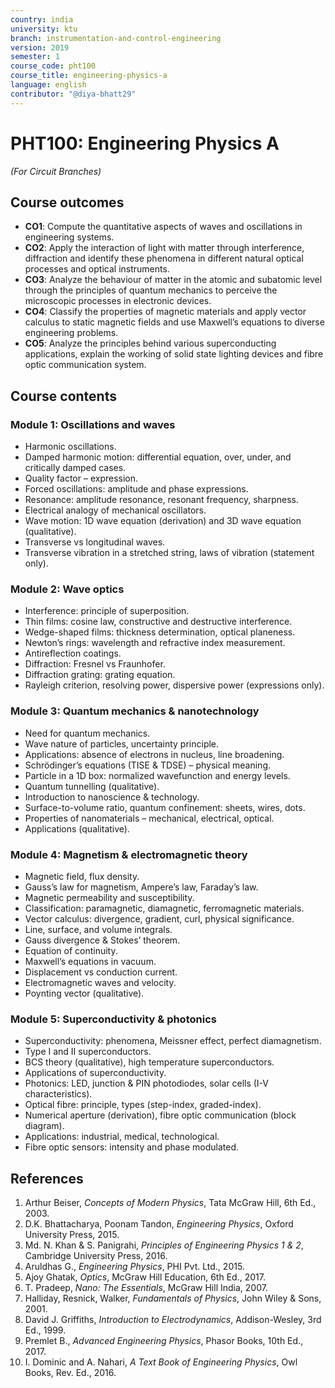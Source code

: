 ```yaml
---
country: india
university: ktu
branch: instrumentation-and-control-engineering
version: 2019
semester: 1
course_code: pht100
course_title: engineering-physics-a
language: english
contributor: "@diya-bhatt29"
---
```


# PHT100: Engineering Physics A  
*(For Circuit Branches)*

## Course outcomes  

- **CO1**: Compute the quantitative aspects of waves and oscillations in engineering systems.  
- **CO2**: Apply the interaction of light with matter through interference, diffraction and identify these phenomena in different natural optical processes and optical instruments.  
- **CO3**: Analyze the behaviour of matter in the atomic and subatomic level through the principles of quantum mechanics to perceive the microscopic processes in electronic devices.  
- **CO4**: Classify the properties of magnetic materials and apply vector calculus to static magnetic fields and use Maxwell’s equations to diverse engineering problems.  
- **CO5**: Analyze the principles behind various superconducting applications, explain the working of solid state lighting devices and fibre optic communication system.  

## Course contents  

### Module 1: Oscillations and waves  
- Harmonic oscillations.  
- Damped harmonic motion: differential equation, over, under, and critically damped cases.  
- Quality factor – expression.  
- Forced oscillations: amplitude and phase expressions.  
- Resonance: amplitude resonance, resonant frequency, sharpness.  
- Electrical analogy of mechanical oscillators.  
- Wave motion: 1D wave equation (derivation) and 3D wave equation (qualitative).  
- Transverse vs longitudinal waves.  
- Transverse vibration in a stretched string, laws of vibration (statement only).  

### Module 2: Wave optics  
- Interference: principle of superposition.  
- Thin films: cosine law, constructive and destructive interference.  
- Wedge-shaped films: thickness determination, optical planeness.  
- Newton’s rings: wavelength and refractive index measurement.  
- Antireflection coatings.  
- Diffraction: Fresnel vs Fraunhofer.  
- Diffraction grating: grating equation.  
- Rayleigh criterion, resolving power, dispersive power (expressions only).  

### Module 3: Quantum mechanics & nanotechnology  
- Need for quantum mechanics.  
- Wave nature of particles, uncertainty principle.  
- Applications: absence of electrons in nucleus, line broadening.  
- Schrödinger’s equations (TISE & TDSE) – physical meaning.  
- Particle in a 1D box: normalized wavefunction and energy levels.  
- Quantum tunnelling (qualitative).  
- Introduction to nanoscience & technology.  
- Surface-to-volume ratio, quantum confinement: sheets, wires, dots.  
- Properties of nanomaterials – mechanical, electrical, optical.  
- Applications (qualitative).  

### Module 4: Magnetism & electromagnetic theory  
- Magnetic field, flux density.  
- Gauss’s law for magnetism, Ampere’s law, Faraday’s law.  
- Magnetic permeability and susceptibility.  
- Classification: paramagnetic, diamagnetic, ferromagnetic materials.  
- Vector calculus: divergence, gradient, curl, physical significance.  
- Line, surface, and volume integrals.  
- Gauss divergence & Stokes’ theorem.  
- Equation of continuity.  
- Maxwell’s equations in vacuum.  
- Displacement vs conduction current.  
- Electromagnetic waves and velocity.  
- Poynting vector (qualitative).  

### Module 5: Superconductivity & photonics  
- Superconductivity: phenomena, Meissner effect, perfect diamagnetism.  
- Type I and II superconductors.  
- BCS theory (qualitative), high temperature superconductors.  
- Applications of superconductivity.  
- Photonics: LED, junction & PIN photodiodes, solar cells (I-V characteristics).  
- Optical fibre: principle, types (step-index, graded-index).  
- Numerical aperture (derivation), fibre optic communication (block diagram).  
- Applications: industrial, medical, technological.  
- Fibre optic sensors: intensity and phase modulated.  

## References  

1. Arthur Beiser, *Concepts of Modern Physics*, Tata McGraw Hill, 6th Ed., 2003.  
2. D.K. Bhattacharya, Poonam Tandon, *Engineering Physics*, Oxford University Press, 2015.  
3. Md. N. Khan & S. Panigrahi, *Principles of Engineering Physics 1 & 2*, Cambridge University Press, 2016.  
4. Aruldhas G., *Engineering Physics*, PHI Pvt. Ltd., 2015.  
5. Ajoy Ghatak, *Optics*, McGraw Hill Education, 6th Ed., 2017.  
6. T. Pradeep, *Nano: The Essentials*, McGraw Hill India, 2007.  
7. Halliday, Resnick, Walker, *Fundamentals of Physics*, John Wiley & Sons, 2001.  
8. David J. Griffiths, *Introduction to Electrodynamics*, Addison-Wesley, 3rd Ed., 1999.  
9. Premlet B., *Advanced Engineering Physics*, Phasor Books, 10th Ed., 2017.  
10. I. Dominic and A. Nahari, *A Text Book of Engineering Physics*, Owl Books, Rev. Ed., 2016.  
